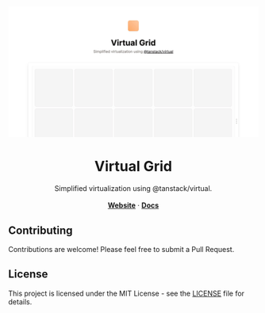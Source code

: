![hero](./assets/hero.png)

<h1 align="center">Virtual Grid</h1>
<p align="center">
    Simplified virtualization using @tanstack/virtual.
    <br />
    <br />
    <a href="https://www.virtual-grid.com"><strong>Website</strong></a> · 
    <a href="https://docs.virtual-grid.com/getting-started/react"><strong>Docs</strong></a>
  </p>

## Contributing

Contributions are welcome! Please feel free to submit a Pull Request.

## License

This project is licensed under the MIT License - see the [LICENSE](LICENSE) file for details.
